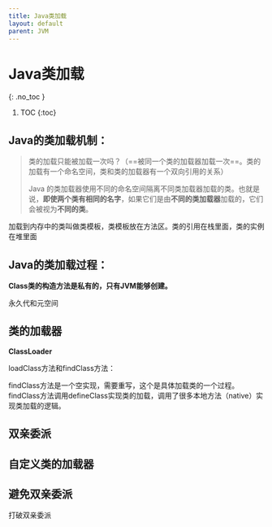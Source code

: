 ```yaml
---
title: Java类加载
layout: default
parent: JVM
---
```



# Java类加载
{: .no_toc }




1. TOC
{:toc}




## Java的类加载机制：





> 类的加载只能被加载一次吗？（==被同一个类的加载器加载一次==。类的加载有一个命名空间，类和类的加载器有一个双向引用的关系）
>
> Java 的类加载器使用不同的命名空间隔离不同类加载器加载的类。也就是说，**即使两个类有相同的名字**，如果它们是由**不同的类加载器**加载的，它们会被视为**不同的类**。



加载到内存中的类叫做类模板，类模板放在方法区。类的引用在栈里面，类的实例在堆里面



## Java的类加载过程：



**Class类的构造方法是私有的，只有JVM能够创建。**





永久代和元空间







## 类的加载器







**ClassLoader**

loadClass方法和findClass方法：



findClass方法是一个空实现，需要重写，这个是具体加载类的一个过程。findClass方法调用defineClass实现类的加载，调用了很多本地方法（native）实现类加载的逻辑。





## 双亲委派







## 自定义类的加载器







## 避免双亲委派







打破双亲委派